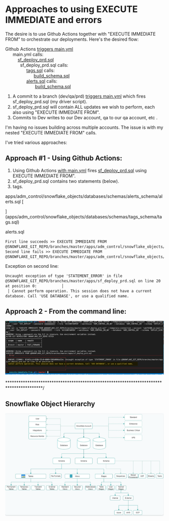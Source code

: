 # Approaches to using EXECUTE IMMEDIATE and errors

The desire is to use Github Actions together with "EXECUTE IMMEDIATE FROM" to orchestrate our deployments.  Here's the desired flow:

Github Actions [triggers main.yml](/.github/workflows/main.txt)  
&nbsp;&nbsp;&nbsp;&nbsp;&nbsp;&nbsp;main.yml calls:  
&nbsp;&nbsp;&nbsp;&nbsp;&nbsp;&nbsp;&nbsp;&nbsp;&nbsp;&nbsp;[sf_deploy_prd.sql](apps/sf_deploy_prd.sql)  
&nbsp;&nbsp;&nbsp;&nbsp;&nbsp;&nbsp;&nbsp;&nbsp;&nbsp;&nbsp;&nbsp;&nbsp;sf_deploy_prd.sql calls:  
&nbsp;&nbsp;&nbsp;&nbsp;&nbsp;&nbsp;&nbsp;&nbsp;&nbsp;&nbsp;&nbsp;&nbsp;&nbsp;&nbsp;&nbsp;&nbsp;&nbsp;[tags.sql](apps/adm_control/snowflake_objects/databases/schemas/tags_schema/tags.sql) calls:  
&nbsp;&nbsp;&nbsp;&nbsp;&nbsp;&nbsp;&nbsp;&nbsp;&nbsp;&nbsp;&nbsp;&nbsp;&nbsp;&nbsp;&nbsp;&nbsp;&nbsp;&nbsp;&nbsp;&nbsp;&nbsp;&nbsp;&nbsp;[build_schema.sql](apps/build_schema.sql)  
&nbsp;&nbsp;&nbsp;&nbsp;&nbsp;&nbsp;&nbsp;&nbsp;&nbsp;&nbsp;&nbsp;&nbsp;&nbsp;&nbsp;&nbsp;&nbsp;&nbsp;[alerts.sql](apps/adm_control/snowflake_objects/databases/schemas/alerts_schema/alerts.sql) calls:  
&nbsp;&nbsp;&nbsp;&nbsp;&nbsp;&nbsp;&nbsp;&nbsp;&nbsp;&nbsp;&nbsp;&nbsp; &nbsp;&nbsp;&nbsp;&nbsp;&nbsp;&nbsp;&nbsp;&nbsp;&nbsp;&nbsp;&nbsp;[build_schema.sql](apps/build_schema.sql)  



1) A commit to a branch (dev/qa/prd) [triggers main.yml](/.github/workflows/main.txt)  which fires sf_deploy_prd.sql (my driver script).
2) sf_deploy_prd.sql will contain ALL updates we wish to perform, each also using "EXECUTE IMMEDIATE FROM".
3) Commits to Dev writes to our Dev account, qa to our qa account, etc .

I'm having no issues building across multiple accounts. The issue is with my nested "EXECUTE IMMEDIATE FROM" calls. 

I've tried various approaches:

## Approach #1 - Using Github Actions:  

1) Using Github Actions [with main.yml](/.github/workflows/main.txt) fires [sf_deploy_prd.sql](apps/sf_deploy_prd.sql) using EXECUTE IMMEDIATE FROM".   
2) sf_deploy_prd.sql contains two statements (below).  
3) tags.



apps/adm_control/snowflake_objects/databases/schemas/alerts_schema/alerts.sql
[

    
](apps/adm_control/snowflake_objects/databases/schemas/tags_schema/tags.sql)

alerts.sql  
```
First line succeeds >> EXECUTE IMMEDIATE FROM @SNOWFLAKE_GIT_REPO/branches/master/apps/adm_control/snowflake_objects/databases/schemas/tags_schema/tags.sql;
Second line fails >> EXECUTE IMMEDIATE FROM @SNOWFLAKE_GIT_REPO/branches/master/apps/adm_control/snowflake_objects/databases/schemas/alerts_schema/alerts.sql; 
```
Exception on second line:  
```
Uncaught exception of type 'STATEMENT_ERROR' in file @SNOWFLAKE_GIT_REPO/branches/master/apps/sf_deploy_prd.sql on line 20 at position 0:           │
 │ Cannot perform operation. This session does not have a current database. Call 'USE DATABASE', or use a qualified name.    
```

## Approach 2 - From the command line:  

![alt text](image.png)

\****************************************************************************************/



## Snowflake Object Hierarchy
![Snowflake Object Hierarchy](./.images/snowflakeObjectHierarchy.png)

